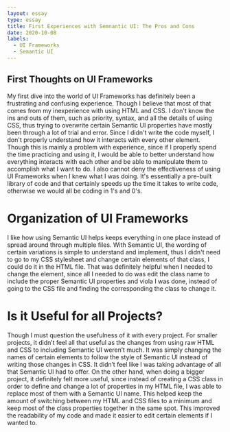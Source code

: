 ```yaml
---
layout: essay
type: essay
title: First Experiences with Semnantic UI: The Pros and Cons
date: 2020-10-08
labels:
  - UI Frameworks
  - Semantic UI
---
```


## First Thoughts on UI Frameworks
My first dive into the world of UI Frameworks has definitely been a frustrating and confusing experience. Though I believe that most of that comes from my inexperience with using HTML and CSS. I don't know the ins and outs of them, such as priority, syntax, and all the details of using CSS, thus trying to overwrite certain Semantic UI properties have mostly been through a lot of trial and error. Since I didn't write the code myself, I don't properly understand how it interacts with every other element. Though this is mainly a problem with experience, since if I properly spend the time practicing and using it, I would be able to better understand how everything interacts with each other and be able to manipulate them to accomplish what I want to do. I also cannot deny the effectiveness of using UI Frameworks when I knew what I was doing. It's essentially a pre-built library of code and that certainly speeds up the time it takes to write code, otherwise we would all be coding in 1's and 0's.  

# Organization of UI Frameworks
I like how using Semantic UI helps keeps everything in one place instead of spread around through multiple files. With Semantic UI, the wording of certain variations is simple to understand and implement, thus I didn't need to go to my CSS stylesheet and change certain elements of that class, I could do it in the HTML file. That was definitely helpful when I needed to change the element, since all I needed to do was edit the class name to include the proper Semantic UI properties and viola I was done, instead of going to the CSS file and finding the corresponding the class to change it. 

# Is it Useful for all Projects?
Though I must question the usefulness of it with every project. For smaller projects, it didn’t feel all that useful as the changes from using raw HTML and CSS to including Semantic UI weren’t much. It was simply changing the names of certain elements to follow the style of Semantic UI instead of writing those changes in CSS. It didn’t feel like I was taking advantage of all that Semantic UI had to offer. On the other hand, when doing a bigger project, it definitely felt more useful, since instead of creating a CSS class in order to define and change a lot of properties in my HTML file, I was able to replace most of them with a Semantic UI name. This helped keep the amount of switching between my HTML and CSS files to a minimum and keep most of the class properties together in the same spot. This improved the readability of my code and made it easier to edit certain elements if I wanted to. 

